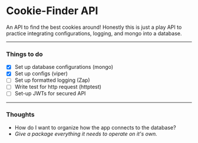 # Cookie-Finder API

An API to find the best cookies around! Honestly this is just a play API to practice integrating configurations, logging, and mongo into a database.

---

### Things to do 

- [x] Set up database configurations (mongo)
- [x] Set up configs (viper)
- [ ] Set up formatted logging (Zap)
- [ ] Write test for http request (httptest)
- [ ] Set-up JWTs for secured API

--- 

### Thoughts

- How do I want to organize how the app connects to the database?
- *Give a package everything it needs to operate on it's own.*